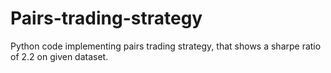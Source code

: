 # Pairs-trading-strategy
Python code implementing pairs trading strategy, that shows a sharpe ratio of 2.2 on given dataset.
